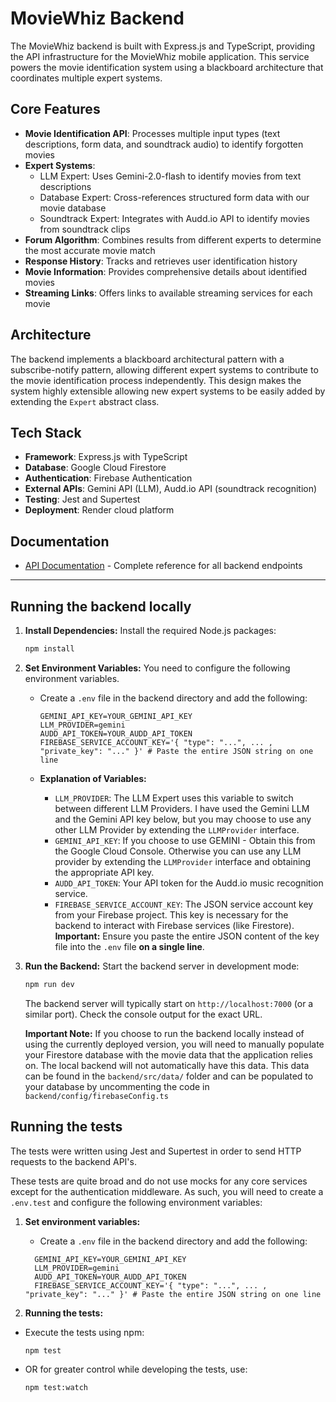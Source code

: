 # MovieWhiz Backend

The MovieWhiz backend is built with Express.js and TypeScript, providing the API infrastructure for the MovieWhiz mobile application. This service powers the movie identification system using a blackboard architecture that coordinates multiple expert systems.

## Core Features

- **Movie Identification API**: Processes multiple input types (text descriptions, form data, and soundtrack audio) to identify forgotten movies
- **Expert Systems**:
  - LLM Expert: Uses Gemini-2.0-flash to identify movies from text descriptions
  - Database Expert: Cross-references structured form data with our movie database
  - Soundtrack Expert: Integrates with Audd.io API to identify movies from soundtrack clips
- **Forum Algorithm**: Combines results from different experts to determine the most accurate movie match
- **Response History**: Tracks and retrieves user identification history
- **Movie Information**: Provides comprehensive details about identified movies
- **Streaming Links**: Offers links to available streaming services for each movie

## Architecture

The backend implements a blackboard architectural pattern with a subscribe-notify pattern, allowing different expert systems to contribute to the movie identification process independently. This design makes the system highly extensible allowing new expert systems to be easily added by extending the `Expert` abstract class.

## Tech Stack

- **Framework**: Express.js with TypeScript
- **Database**: Google Cloud Firestore
- **Authentication**: Firebase Authentication
- **External APIs**: Gemini API (LLM), Audd.io API (soundtrack recognition)
- **Testing**: Jest and Supertest
- **Deployment**: Render cloud platform

## Documentation

- [API Documentation](./docs/API.md) - Complete reference for all backend endpoints

---

## Running the backend locally

1.  **Install Dependencies:** Install the required Node.js packages:

    ```bash
    npm install
    ```

2.  **Set Environment Variables:** You need to configure the following environment variables.

    - Create a `.env` file in the backend directory and add the following:

      ```
      GEMINI_API_KEY=YOUR_GEMINI_API_KEY
      LLM_PROVIDER=gemini
      AUDD_API_TOKEN=YOUR_AUDD_API_TOKEN
      FIREBASE_SERVICE_ACCOUNT_KEY='{ "type": "...", ... , "private_key": "..." }' # Paste the entire JSON string on one line
      ```

    - **Explanation of Variables:**

      - `LLM_PROVIDER`: The LLM Expert uses this variable to switch between different LLM Providers. I have used the Gemini LLM and the Gemini API key below, but you may choose to use any other LLM Provider by extending the `LLMProvider` interface.
      - `GEMINI_API_KEY`: If you choose to use GEMINI - Obtain this from the Google Cloud Console. Otherwise you can use any LLM provider by extending the `LLMProvider` interface and obtaining the appropriate API key.
      - `AUDD_API_TOKEN`: Your API token for the Audd.io music recognition service.
      - `FIREBASE_SERVICE_ACCOUNT_KEY`: The JSON service account key from your Firebase project. This key is necessary for the backend to interact with Firebase services (like Firestore). **Important:** Ensure you paste the entire JSON content of the key file into the `.env` file **on a single line**.

3.  **Run the Backend:** Start the backend server in development mode:

    ```bash
    npm run dev
    ```

    The backend server will typically start on `http://localhost:7000` (or a similar port). Check the console output for the exact URL.

    **Important Note:** If you choose to run the backend locally instead of using the currently deployed version, you will need to manually populate your Firestore database with the movie data that the application relies on. The local backend will not automatically have this data. This data can be found in the `backend/src/data/` folder and can be populated to your database by uncommenting the code in `backend/config/firebaseConfig.ts`

## Running the tests

The tests were written using Jest and Supertest in order to send HTTP requests to the backend API's.

These tests are quite broad and do not use mocks for any core services except for the authentication middleware. As such, you will need to create a `.env.test` and configure the following environment variables:

1.  **Set environment variables:**

    - Create a `.env` file in the backend directory and add the following:

    ```
      GEMINI_API_KEY=YOUR_GEMINI_API_KEY
      LLM_PROVIDER=gemini
      AUDD_API_TOKEN=YOUR_AUDD_API_TOKEN
      FIREBASE_SERVICE_ACCOUNT_KEY='{ "type": "...", ... , "private_key": "..." }' # Paste the entire JSON string on one line
    ```

2.  **Running the tests:**

- Execute the tests using npm:

  ```
  npm test
  ```

- OR for greater control while developing the tests, use:

  ```
  npm test:watch
  ```
